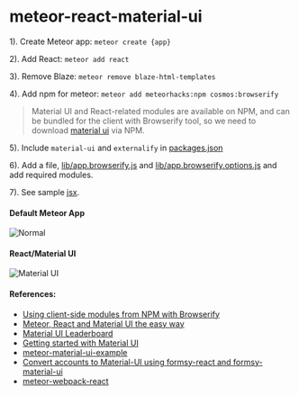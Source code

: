 # meteor-react-material-ui

1). Create Meteor app: `meteor create {app}`

2).  Add React: `meteor add react`

3). Remove Blaze: `meteor remove blaze-html-templates`

4). Add npm for meteor: `meteor add meteorhacks:npm cosmos:browserify`

>Material UI and React-related modules are available on NPM, and can be bundled for the client with Browserify tool, so we need to download [material ui](http://material-ui.com/#/home) via NPM.

5). Include `material-ui` and `externalify` in [packages.json](https://github.com/kimsk/meteor-react-material-ui/blob/master/app/packages.json)

6). Add a file, [lib/app.browserify.js](https://github.com/kimsk/meteor-react-material-ui/blob/master/app/lib/app.browserify.js) and [lib/app.browserify.options.js](https://github.com/kimsk/meteor-react-material-ui/blob/master/app/lib/app.browserify.options.json) and add required modules.

7). See sample [jsx](https://github.com/kimsk/meteor-react-material-ui/blob/master/app/app.jsx).

#### Default Meteor App
![Normal](https://raw.github.com/kimsk/meteor-react-material-ui/master/docs/normal.png)

#### React/Material UI 
![Material UI](https://raw.github.com/kimsk/meteor-react-material-ui/master/docs/material-ui.png)

#### References:
- [Using client-side modules from NPM with Browserify](http://react-in-meteor.readthedocs.org/en/latest/client-npm/)
- [Meteor, React and Material UI the easy way](https://grigio.org/meteor-react-and-material-ui-the-easy-way/)
- [Material UI Leaderboard](https://github.com/meteor/react-packages/tree/master/examples/material-ui-leaderboard)
- [Getting started with Material UI](https://forums.meteor.com/t/getting-started-with-material-ui/11800)
- [meteor-material-ui-example](https://github.com/rkstar/meteor-material-ui-example)
- [Convert accounts to Material-UI using formsy-react and formsy-material-ui](https://github.com/mbrookes/getting-started-with-react/commit/c238da3e7294a11c9e1db4f42c1ce80f1bc6f5f5#diff-5fe3620302129cd0a9ac147a515e08b2)
- [meteor-webpack-react](https://github.com/kimsk/meteor-webpack-react/tree/karlkim)
